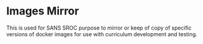 # Images Mirror

This is used for SANS SROC purpose to mirror or keep of copy of specific versions of docker images for use with curriculum development and testing.
